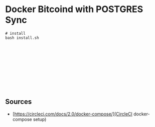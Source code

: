 # Docker Bitcoind with POSTGRES Sync

```
# install
bash install.sh












```


## Sources

* [https://circleci.com/docs/2.0/docker-compose/](CircleCI docker-compose setup)
